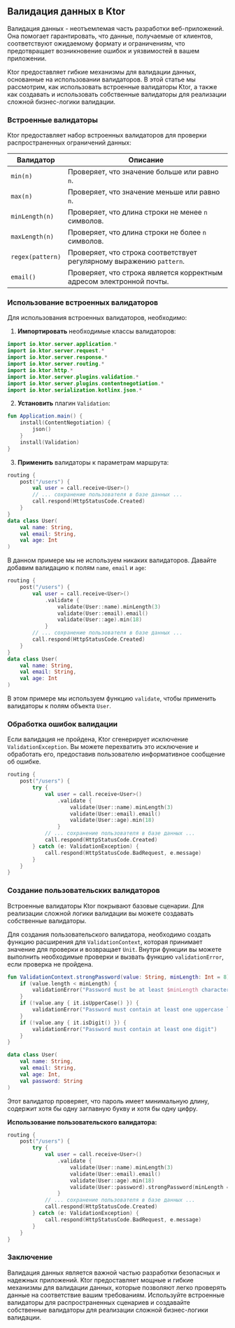 ## Валидация данных в Ktor

Валидация данных - неотъемлемая часть разработки веб-приложений. Она помогает гарантировать, что данные, получаемые от клиентов, соответствуют ожидаемому формату и ограничениям, что предотвращает возникновение ошибок и уязвимостей в вашем приложении. 

Ktor предоставляет гибкие механизмы для валидации данных, основанные на использовании валидаторов. В этой статье мы рассмотрим, как использовать встроенные валидаторы Ktor, а также как создавать и использовать собственные валидаторы для реализации сложной бизнес-логики валидации.

### Встроенные валидаторы

Ktor предоставляет набор встроенных валидаторов для проверки распространенных ограничений данных:

| Валидатор           | Описание                                                        |
|--------------------|-----------------------------------------------------------------|
| `min(n)`            | Проверяет, что значение больше или равно `n`.                  |
| `max(n)`            | Проверяет, что значение меньше или равно `n`.                  |
| `minLength(n)`     | Проверяет, что длина строки не менее `n` символов.            |
| `maxLength(n)`     | Проверяет, что длина строки не более `n` символов.            |
| `regex(pattern)`    | Проверяет, что строка соответствует регулярному выражению `pattern`. |
| `email()`          | Проверяет, что строка является корректным адресом электронной почты. |

### Использование встроенных валидаторов

Для использования встроенных валидаторов, необходимо:

1. **Импортировать** необходимые классы валидаторов:

```kotlin
import io.ktor.server.application.*
import io.ktor.server.request.*
import io.ktor.server.response.*
import io.ktor.server.routing.*
import io.ktor.http.*
import io.ktor.server.plugins.validation.*
import io.ktor.server.plugins.contentnegotiation.*
import io.ktor.serialization.kotlinx.json.*
```

2. **Установить** плагин `Validation`:

```kotlin
fun Application.main() {
    install(ContentNegotiation) {
        json()
    }
    install(Validation)
}
```

3. **Применить** валидаторы к параметрам маршрута:

```kotlin
routing {
    post("/users") {
        val user = call.receive<User>()
        // ... сохранение пользователя в базе данных ...
        call.respond(HttpStatusCode.Created)
    }
}
data class User(
    val name: String,
    val email: String,
    val age: Int
)
```

В данном примере мы не используем никаких валидаторов. Давайте добавим валидацию к полям `name`, `email` и `age`:

```kotlin
routing {
    post("/users") {
        val user = call.receive<User>()
            .validate {
                validate(User::name).minLength(3)
                validate(User::email).email()
                validate(User::age).min(18)
            }
        // ... сохранение пользователя в базе данных ...
        call.respond(HttpStatusCode.Created)
    }
}
data class User(
    val name: String,
    val email: String,
    val age: Int
)
```

В этом примере мы используем функцию `validate`, чтобы применить валидаторы к полям объекта `User`. 

### Обработка ошибок валидации

Если валидация не пройдена, Ktor сгенерирует исключение `ValidationException`. Вы можете перехватить это исключение и обработать его, предоставив пользователю информативное сообщение об ошибке.

```kotlin
routing {
    post("/users") {
        try {
            val user = call.receive<User>()
                .validate {
                    validate(User::name).minLength(3)
                    validate(User::email).email()
                    validate(User::age).min(18)
                }
            // ... сохранение пользователя в базе данных ...
            call.respond(HttpStatusCode.Created)
        } catch (e: ValidationException) {
            call.respond(HttpStatusCode.BadRequest, e.message)
        }
    }
}
```

### Создание пользовательских валидаторов

Встроенные валидаторы Ktor покрывают базовые сценарии. Для реализации сложной логики валидации вы можете создавать собственные валидаторы.

Для создания пользовательского валидатора, необходимо создать функцию расширения для `ValidationContext`, которая принимает значение для проверки и возвращает `Unit`. Внутри функции вы можете выполнить необходимые проверки и вызвать функцию `validationError`, если проверка не пройдена.

```kotlin
fun ValidationContext.strongPassword(value: String, minLength: Int = 8) {
    if (value.length < minLength) {
        validationError("Password must be at least $minLength characters long")
    }
    if (!value.any { it.isUpperCase() }) {
        validationError("Password must contain at least one uppercase letter")
    }
    if (!value.any { it.isDigit() }) {
        validationError("Password must contain at least one digit")
    }
}

data class User(
    val name: String,
    val email: String,
    val age: Int,
    val password: String
)
```

Этот валидатор проверяет, что пароль имеет минимальную длину, содержит хотя бы одну заглавную букву и хотя бы одну цифру. 

**Использование пользовательского валидатора:**

```kotlin
routing {
    post("/users") {
        try {
            val user = call.receive<User>()
                .validate {
                    validate(User::name).minLength(3)
                    validate(User::email).email()
                    validate(User::age).min(18)
                    validate(User::password).strongPassword(minLength = 10)
                }
            // ... сохранение пользователя в базе данных ...
            call.respond(HttpStatusCode.Created)
        } catch (e: ValidationException) {
            call.respond(HttpStatusCode.BadRequest, e.message)
        }
    }
}
```

### Заключение

Валидация данных является важной частью разработки безопасных и надежных приложений. Ktor предоставляет мощные и гибкие механизмы для валидации данных, которые позволяют легко проверять данные на соответствие вашим требованиям. Используйте встроенные валидаторы для распространенных сценариев и создавайте собственные валидаторы для реализации сложной бизнес-логики валидации. 
